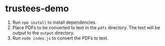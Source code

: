 # trustees-demo

1. Run `npm install` to install dependencies.
2. Place PDFs to be converted to text in the `pdfs` directory. The text will be output to the `output` directory.
3. Run `node index.js` to convert the PDFs to text.
